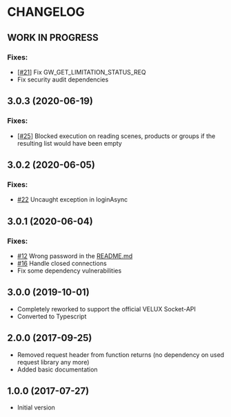 # CHANGELOG

<!--
	Placeholder for the next version (at the beginning of the line):
	## __WORK IN PROGRESS__
-->
## __WORK IN PROGRESS__

### Fixes:

* [[#21](https://github.com/MiSchroe/klf-200-api/issues/21)] Fix GW_GET_LIMITATION_STATUS_REQ
* Fix security audit dependencies

## 3.0.3 (2020-06-19)

### Fixes:

* [[#25](https://github.com/MiSchroe/klf-200-api/issues/25)] Blocked execution on reading scenes, products or groups if the resulting list would have been empty

## 3.0.2 (2020-06-05)

### Fixes:

* [#22](https://github.com/MiSchroe/klf-200-api/issues/22) Uncaught exception in loginAsync

## 3.0.1 (2020-06-04)

### Fixes:

* [#12](https://github.com/MiSchroe/klf-200-api/issues/12) Wrong password in the [README.md](README.md)
* [#16](https://github.com/MiSchroe/klf-200-api/issues/16) Handle closed connections
* Fix some dependency vulnerabilities

## 3.0.0 (2019-10-01)
* Completely reworked to support the official VELUX Socket-API
* Converted to Typescript

## 2.0.0 (2017-09-25)
* Removed request header from function returns (no dependency on used
request library any more)
* Added basic documentation

## 1.0.0 (2017-07-27)
* Initial version
